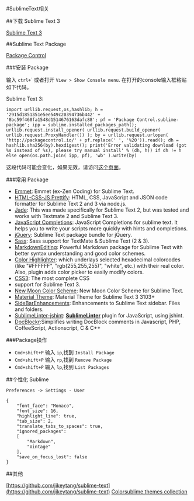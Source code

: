 #SublimeText相关

##下载 Sublime Text 3

[Sublime Text 3](http://www.sublimetext.com/3)

##Sublime Text Package

[Package Control](https://packagecontrol.io)

###安装 Package

输入 `ctrl+`\` 或者打开 `View > Show Console menu`. 在打开的console输入框粘贴如下代码。

Sublime Text 3:

```
import urllib.request,os,hashlib; h = '2915d1851351e5ee549c20394736b442' + '8bc59f460fa1548d1514676163dafc88'; pf = 'Package Control.sublime-package'; ipp = sublime.installed_packages_path(); urllib.request.install_opener( urllib.request.build_opener( urllib.request.ProxyHandler()) ); by = urllib.request.urlopen( 'http://packagecontrol.io/' + pf.replace(' ', '%20')).read(); dh = hashlib.sha256(by).hexdigest(); print('Error validating download (got %s instead of %s), please try manual install' % (dh, h)) if dh != h else open(os.path.join( ipp, pf), 'wb' ).write(by)
```

这段代码可能会变化，如果无效，请访问[这个页面](https://packagecontrol.io/installation)。

###常用 Package

- [Emmet](https://packagecontrol.io/packages/Emmet): Emmet (ex-Zen Coding) for Sublime Text.
- [HTML-CSS-JS Prettify](https://packagecontrol.io/packages/HTML-CSS-JS%20Prettify): HTML, CSS, JavaScript and JSON code formatter for Sublime Text 2 and 3 via node.js.
- [Jade](https://packagecontrol.io/packages/Jade): This was made specifically for Sublime Text 2, but was tested and works with Textmate 2 and Sublime Text 3.
- [JavaScript Completions](https://packagecontrol.io/packages/JavaScript%20Completions): JavaScript Completions for sublime text. It helps you to write your scripts more quickly with hints and completions.
- [jQuery](https://packagecontrol.io/packages/jQuery): Sublime Text package bundle for jQuery.
- [Sass](https://packagecontrol.io/packages/Sass): Sass support for TextMate & Sublime Text (2 & 3).
- [MarkdownEditing](https://packagecontrol.io/packages/MarkdownEditing): Powerful Markdown package for Sublime Text with better syntax understanding and good color schemes.
- [Color Highlighter](https://packagecontrol.io/packages/Color%20Highlighter): which underlays selected hexadecimal colorcodes (like "#FFFFFF", "rgb(255,255,255)", "white", etc.) with their real color. Also, plugin adds color picker to easily modify colors.
- [CSS3](https://packagecontrol.io/packages/CSS3): The most complete CSS 
- support for Sublime Text 3.
- [New Moon Color Scheme](https://packagecontrol.io/packages/New%20Moon%20Color%20Scheme): New Moon Color Scheme for Sublime Text.
- [Material Theme](https://github.com/equinusocio/material-theme): Material Theme for Sublime Text 3 3103+
- [SideBarEnhancements](https://packagecontrol.io/packages/SideBarEnhancements): Enhancements to Sublime Text sidebar. Files and folders.
- [Sublime​Linter-jshint](https://packagecontrol.io/packages/SublimeLinter-jshint): **[SublimeLinter](http://www.sublimelinter.com/en/latest/)** plugin for JavaScript, using jshint.
- [Doc​Blockr](https://packagecontrol.io/packages/DocBlockr):Simplifies writing DocBlock comments in Javascript, PHP, CoffeeScript, Actionscript, C & C++

###Package操作

- `Cmd+shift+P` 输入 `ip`,找到 `Install Package`
- `Cmd+shift+P` 输入 `rp`,找到 `Remove Package`
- `Cmd+shift+P` 输入 `lp`,找到 `List Packages`


##个性化 Sublime

`Preferences -> Settings - User`

```
{
    "font_face": "Monaco",
    "font_size": 16,
    "highlight_line": true,
    "tab_size": 2,
    "translate_tabs_to_spaces": true,
    "ignored_packages":
    [
        "Markdown",
        "Vintage"
    ],
    "save_on_focus_lost": false
}
```

##其他

[https://github.com/jikeytang/sublime-text](https://github.com/jikeytang/sublime-text)
[Colorsublime themes collection](http://colorsublime.com/)
